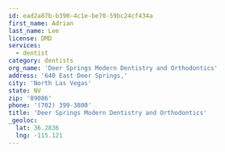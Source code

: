 ```yaml
---
id: ead2a87b-b390-4c1e-be70-59bc24cf434a
first_name: Adrian
last_name: Lee
license: DMD
services:
  - dentist
category: dentists
org_name: 'Deer Springs Modern Dentistry and Orthodontics'
address: '640 East Deer Springs,'
city: 'North Las Vegas'
state: NV
zip: '89086'
phone: '(702) 399-3800'
title: 'Deer Springs Modern Dentistry and Orthodontics'
_geoloc:
  lat: 36.2836
  lng: -115.121
---
```

